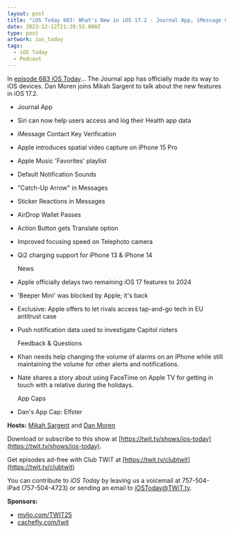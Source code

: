 ```yaml
---
layout: post
title: "iOS Today 683: What's New in iOS 17.2 - Journal App, iMessage Contact Key Verification, Qi2 Charging"
date: 2023-12-12T21:39:53.000Z
type: post
artwork: ios_today
tags:
  - iOS Today
  - Podcast
---
```

In [episode 683 iOS Today](https://twit.tv/shows/ios-today/episodes/683)...
The Journal app has officially made its way to iOS devices. Dan Moren joins Mikah Sargent to talk about the new features in iOS 17.2.

*   Journal App
*   Siri can now help users access and log their Health app data
*   iMessage Contact Key Verification
*   Apple introduces spatial video capture on iPhone 15 Pro
*   Apple Music 'Favorites' playlist
*   Default Notification Sounds
*   "Catch-Up Arrow" in Messages
*   Sticker Reactions in Messages
*   AirDrop Wallet Passes
*   Action Button gets Translate option
*   Improved focusing speed on Telephoto camera
*   Qi2 charging support for iPhone 13 & iPhone 14  
      
    News
*   Apple officially delays two remaining iOS 17 features to 2024
*   'Beeper Mini' was blocked by Apple; it's back
*   Exclusive: Apple offers to let rivals access tap-and-go tech in EU antitrust case
*   Push notification data used to investigate Capitol rioters  
      
    Feedback & Questions
*   Khan needs help changing the volume of alarms on an iPhone while still maintaining the volume for other alerts and notifications.
*   Nate shares a story about using FaceTime on Apple TV for getting in touch with a relative during the holidays.  
      
    App Caps
*   Dan's App Cap: Elfster

**Hosts:** [Mikah Sargent](https://twit.tv/people/mikah-sargent) and [Dan Moren](https://dmoren.com/)

Download or subscribe to this show at [https://twit.tv/shows/ios-today](https://twit.tv/shows/ios-today).

Get episodes ad-free with Club TWiT at [https://twit.tv/clubtwit](https://twit.tv/clubtwit)

You can contribute to _iOS Today_ by leaving us a voicemail at 757-504-iPad (757-504-4723) or sending an email to [iOSToday@TWiT.tv](mailto:iOSToday@TWiT.tv).

**Sponsors:**

*   [mylio.com/TWIT25](http://mylio.com/TWIT25)
*   [cachefly.com/twit](https://cachefly.com/twit)
